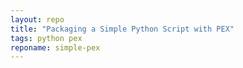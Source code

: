 ```yaml
---
layout: repo
title: "Packaging a Simple Python Script with PEX"
tags: python pex
reponame: simple-pex
---
```

